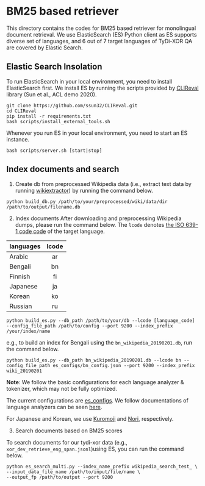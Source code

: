 # BM25 based retriever

This directory contains the codes for BM25 based retriever for monolingual document retrieval. We use ElasticSearch (ES) Python client as ES supports diverse set of languages, and 6 out of 7 target languages of TyDi-XOR QA are covered by Elastic Search.

## Elastic Search Insolation
To run ElasticSearch in your local environment, you need to install ElasticSearch first. We install ES by running the scripts provided by [CLIReval](https://github.com/ssun32/CLIReval) library (Sun et al., ACL demo 2020). 

```
git clone https://github.com/ssun32/CLIReval.git
cd CLIReval
pip install -r requirements.txt
bash scripts/install_external_tools.sh
```

Whenever you run ES in your local environment, you need to start an ES instance. 

```
bash scripts/server.sh [start|stop]
```

## Index documents and search
1. Create db from preprocessed Wikipedia data (i.e., extract text data by running [wikiextractor](https://github.com/attardi/wikiextractor)) by running the command below.

```
python build_db.py /path/to/your/preprocessed/wiki/data/dir /path/to/output/filename.db
```


2. Index documents
After downloading and preprocessing Wikipedia dumps, please run the command below. The `lcode` denotes [the ISO 639-1 code code](https://en.wikipedia.org/wiki/List_of_ISO_639-1_codes) of the target language. 


| languages        | lcode           |
| ------------- |:-------------:| 
| Arabic    | ar | 
| Bengali    | bn | 
| Finnish    | fi | 
| Japanese    | ja | 
| Korean    | ko | 
| Russian    | ru | 

```
python build_es.py --db_path /path/to/your/db --lcode [language_code] --config_file_path /path/to/config --port 9200 --index_prefix /your/index/name
```

e.g., to build an index for Bengali using the `bn_wikipedia_20190201.db`, run the command below.
```
python build_es.py --db_path bn_wikipedia_20190201.db --lcode bn --config_file_path es_configs/bn_config.json --port 9200 --index_prefix wiki_20190201
```

**Note**: We follow the basic configurations for each language analyzer & tokenizer, which may not be fully optimized. 

The current configurations are [es_configs](https://github.com/AkariAsai/XORQA/baselines/bm25/es_configs/). We follow documentations of language analyzers can be seen [here](https://www.elastic.co/guide/en/elasticsearch/reference/current/analysis-lang-analyzer.html).

For Japanese and Korean, we use [Kuromoji](https://www.elastic.co/guide/en/elasticsearch/plugins/7.9/analysis-kuromoji.html) and [Nori](https://www.elastic.co/guide/en/elasticsearch/plugins/7.9/analysis-nori.html), respectively. 


3. Search documents based on BM25 scores

To search documents for our tydi-xor data (e.g., `xor_dev_retrieve_eng_span.jsonl`)using ES, you can run the command below.
```
python es_search_multi.py --index_name_prefix wikipedia_search_test_ \
--input_data_file_name /path/to/input/file/name \
--output_fp /path/to/output --port 9200
```